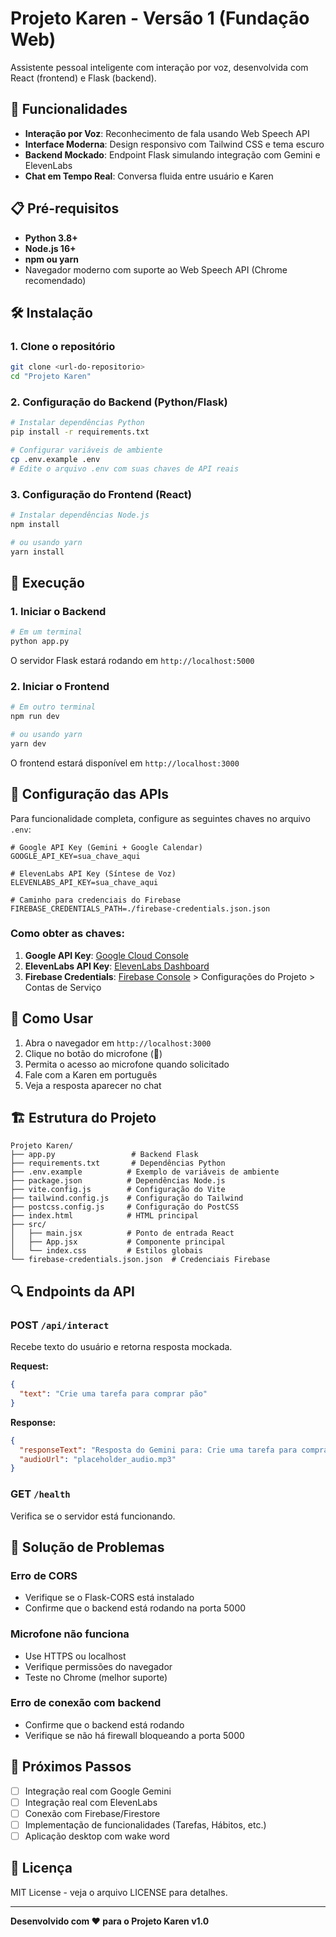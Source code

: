 # Projeto Karen - Versão 1 (Fundação Web)

Assistente pessoal inteligente com interação por voz, desenvolvida com React (frontend) e Flask (backend).

## 🚀 Funcionalidades

- **Interação por Voz**: Reconhecimento de fala usando Web Speech API
- **Interface Moderna**: Design responsivo com Tailwind CSS e tema escuro
- **Backend Mockado**: Endpoint Flask simulando integração com Gemini e ElevenLabs
- **Chat em Tempo Real**: Conversa fluida entre usuário e Karen

## 📋 Pré-requisitos

- **Python 3.8+**
- **Node.js 16+**
- **npm ou yarn**
- Navegador moderno com suporte ao Web Speech API (Chrome recomendado)

## 🛠️ Instalação

### 1. Clone o repositório
```bash
git clone <url-do-repositorio>
cd "Projeto Karen"
```

### 2. Configuração do Backend (Python/Flask)

```bash
# Instalar dependências Python
pip install -r requirements.txt

# Configurar variáveis de ambiente
cp .env.example .env
# Edite o arquivo .env com suas chaves de API reais
```

### 3. Configuração do Frontend (React)

```bash
# Instalar dependências Node.js
npm install

# ou usando yarn
yarn install
```

## 🚀 Execução

### 1. Iniciar o Backend

```bash
# Em um terminal
python app.py
```

O servidor Flask estará rodando em `http://localhost:5000`

### 2. Iniciar o Frontend

```bash
# Em outro terminal
npm run dev

# ou usando yarn
yarn dev
```

O frontend estará disponível em `http://localhost:3000`

## 🔧 Configuração das APIs

Para funcionalidade completa, configure as seguintes chaves no arquivo `.env`:

```env
# Google API Key (Gemini + Google Calendar)
GOOGLE_API_KEY=sua_chave_aqui

# ElevenLabs API Key (Síntese de Voz)
ELEVENLABS_API_KEY=sua_chave_aqui

# Caminho para credenciais do Firebase
FIREBASE_CREDENTIALS_PATH=./firebase-credentials.json.json
```

### Como obter as chaves:

1. **Google API Key**: [Google Cloud Console](https://console.cloud.google.com/apis/credentials)
2. **ElevenLabs API Key**: [ElevenLabs Dashboard](https://elevenlabs.io/app/speech-synthesis)
3. **Firebase Credentials**: [Firebase Console](https://console.firebase.google.com/) > Configurações do Projeto > Contas de Serviço

## 📱 Como Usar

1. Abra o navegador em `http://localhost:3000`
2. Clique no botão do microfone (🎤)
3. Permita o acesso ao microfone quando solicitado
4. Fale com a Karen em português
5. Veja a resposta aparecer no chat

## 🏗️ Estrutura do Projeto

```
Projeto Karen/
├── app.py                 # Backend Flask
├── requirements.txt       # Dependências Python
├── .env.example          # Exemplo de variáveis de ambiente
├── package.json          # Dependências Node.js
├── vite.config.js        # Configuração do Vite
├── tailwind.config.js    # Configuração do Tailwind
├── postcss.config.js     # Configuração do PostCSS
├── index.html            # HTML principal
├── src/
│   ├── main.jsx          # Ponto de entrada React
│   ├── App.jsx           # Componente principal
│   └── index.css         # Estilos globais
└── firebase-credentials.json.json  # Credenciais Firebase
```

## 🔍 Endpoints da API

### POST `/api/interact`
Recebe texto do usuário e retorna resposta mockada.

**Request:**
```json
{
  "text": "Crie uma tarefa para comprar pão"
}
```

**Response:**
```json
{
  "responseText": "Resposta do Gemini para: Crie uma tarefa para comprar pão",
  "audioUrl": "placeholder_audio.mp3"
}
```

### GET `/health`
Verifica se o servidor está funcionando.

## 🐛 Solução de Problemas

### Erro de CORS
- Verifique se o Flask-CORS está instalado
- Confirme que o backend está rodando na porta 5000

### Microfone não funciona
- Use HTTPS ou localhost
- Verifique permissões do navegador
- Teste no Chrome (melhor suporte)

### Erro de conexão com backend
- Confirme que o backend está rodando
- Verifique se não há firewall bloqueando a porta 5000

## 📝 Próximos Passos

- [ ] Integração real com Google Gemini
- [ ] Integração real com ElevenLabs
- [ ] Conexão com Firebase/Firestore
- [ ] Implementação de funcionalidades (Tarefas, Hábitos, etc.)
- [ ] Aplicação desktop com wake word

## 📄 Licença

MIT License - veja o arquivo LICENSE para detalhes.

---

**Desenvolvido com ❤️ para o Projeto Karen v1.0**